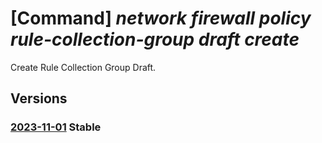 # [Command] _network firewall policy rule-collection-group draft create_

Create Rule Collection Group Draft.

## Versions

### [2023-11-01](/Resources/mgmt-plane/L3N1YnNjcmlwdGlvbnMve30vcmVzb3VyY2Vncm91cHMve30vcHJvdmlkZXJzL21pY3Jvc29mdC5uZXR3b3JrL2ZpcmV3YWxscG9saWNpZXMve30vcnVsZWNvbGxlY3Rpb25ncm91cHMve30vcnVsZWNvbGxlY3Rpb25ncm91cGRyYWZ0cy9kZWZhdWx0/2023-11-01.xml) **Stable**

<!-- mgmt-plane /subscriptions/{}/resourcegroups/{}/providers/microsoft.network/firewallpolicies/{}/rulecollectiongroups/{}/rulecollectiongroupdrafts/default 2023-11-01 -->
